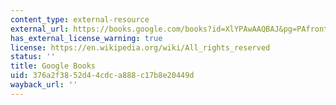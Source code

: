 ```yaml
---
content_type: external-resource
external_url: https://books.google.com/books?id=XlYPAwAAQBAJ&pg=PAfrontcover#v=onepage&q&f=false
has_external_license_warning: true
license: https://en.wikipedia.org/wiki/All_rights_reserved
status: ''
title: Google Books
uid: 376a2f38-52d4-4cdc-a888-c17b8e20449d
wayback_url: ''
---
```

